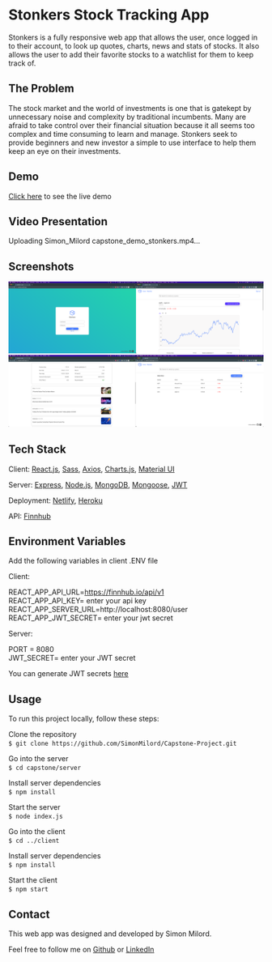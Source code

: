 # Stonkers Stock Tracking App

Stonkers is a fully responsive web app that allows the user, once logged in to their account, to look up quotes, charts, news and stats of stocks. It also allows the user to add their favorite stocks to a watchlist for them to keep track of.

## The Problem

The stock market and the world of investments is one that is gatekept by unnecessary noise and complexity by traditional incumbents. Many are afraid to take control over their financial situation because it all seems too complex  and time consuming to learn and manage. Stonkers seek to provide beginners and new investor a simple to use interface to help them keep an eye on their investments.

## Demo

[Click here](https://stonkers.netlify.app/) to see the live demo

## Video Presentation

Uploading Simon_Milord capstone_demo_stonkers.mp4…

## Screenshots

<img src="https://github.com/SimonMilord/Capstone-Project/blob/f1e3ddfa87636d26eadaceb042386ce8cde9a21b/Screenshots/Stonkers%20-%20Login.png" width=50% height=50%><img src="https://github.com/SimonMilord/Capstone-Project/blob/f1e3ddfa87636d26eadaceb042386ce8cde9a21b/Screenshots/Stonkers%20-%20Home%20Top.png" width=50% height=50%><img src="https://github.com/SimonMilord/Capstone-Project/blob/f1e3ddfa87636d26eadaceb042386ce8cde9a21b/Screenshots/Stonkers%20-%20Home%20Bottom.png" width=50% height=50%><img src="https://github.com/SimonMilord/Capstone-Project/blob/f1e3ddfa87636d26eadaceb042386ce8cde9a21b/Screenshots/Stonkers%20-%20watchlist.png" width=50% height=50%>


## Tech Stack
Client:
[React.js](https://reactjs.org/),
[Sass](https://sass-lang.com/),
[Axios](https://axios-http.com/),
[Charts.js](https://www.chartjs.org/),
[Material UI](https://mui.com/)


Server:
[Express](https://expressjs.com/),
[Node.js](https://nodejs.org/en/),
[MongoDB](https://www.mongodb.com/),
[Mongoose](https://mongoosejs.com/),
[JWT](https://jwt.io/)

Deployment:
[Netlify](https://www.netlify.com/),
[Heroku](https://id.heroku.com/login)

API: [Finnhub](https://finnhub.io/)

## Environment Variables
Add the following variables in client .ENV file

Client: 

REACT_APP_API_URL=https://finnhub.io/api/v1
<br>
REACT_APP_API_KEY= enter your api key
<br>
REACT_APP_SERVER_URL=http://localhost:8080/user
<br>
REACT_APP_JWT_SECRET= enter your jwt secret
  
Server:
  
PORT = 8080
<br>
JWT_SECRET= enter your JWT secret
  
You can generate JWT secrets [here](https://jwt.io/)

## Usage
To run this project locally, follow these steps:

Clone the repository
<br>
`$ git clone https://github.com/SimonMilord/Capstone-Project.git`

Go into the server
<br>
`$ cd capstone/server`

Install server dependencies
<br>
`$ npm install`

Start the server
<br>
`$ node index.js`

Go into the client
<br>
`$ cd ../client`

Install server dependencies
<br>
`$ npm install`

Start the client
<br>
`$ npm start`


## Contact
This web app was designed and developed by Simon Milord.

Feel free to follow me on [Github](https://github.com/SimonMilord) or [LinkedIn](https://www.linkedin.com/in/simonmilord/)
